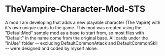 # TheVampire-Character-Mod-STS
A mod I am developing that adds a new playable character (The Vapire) with it's own unique cards to the game.
This mod was created using the "DefaultMod" sample mod as a base to start from, so most files with "Default" in the name come from the original base. 
All cards under the "inUse" folder -- excluding DefaultCommonAttack and DefaultCommonSkill -- were designed and coded by myself alone.
